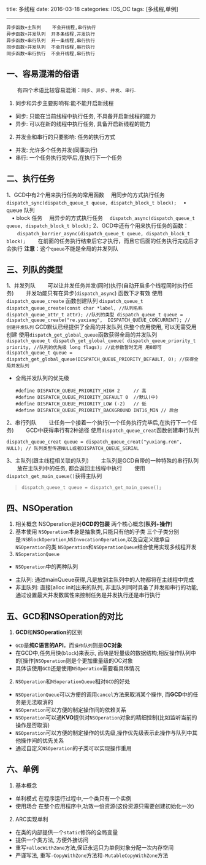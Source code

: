 
title: 多线程
date: 2016-03-18
categories: IOS_OC
tags: [多线程,单例]

---
```
异步函数+主队列    不会开线程,串行执行
异步函数+并发队列  开多条线程,并发执行
异步函数+串行队列  开一条线程,串行执行
同步函数+并发队列  不会开线程,串行执行
同步函数+串行执行  不会开线程,串行执行
```

<!-- more -->
## 一、容易混淆的俗语
　　有四个术语比较容易混淆：`同步`、`异步`、`并发`、`串行`.
1. 同步和异步主要影响有:能不能开启新线程
 * 同步: 只能在当前线程中执行任务, 不具备开启新线程的能力
 * 异步: 可以在新的线程中执行任务, 具备开启新线程的能力
2. 并发金和串行的只要影响: 任务的执行方式
 * 并发: 允许多个任务并发(同事执行)
 * 串行: 一个任务执行完毕后,在执行下一个任务
 	
## 二、执行任务
 1、GCD中有2个用来执行任务的常用函数
 	　用同步的方式执行任务
 　	`dispatch_sync(dispatch_queue_t queue, dispatch_block_t block);`
		　• queue  队列  
		　• block  任务
	　用异步的方式执行任务
	　`dispatch_async(dispatch_queue_t queue, dispatch_block_t block);`
 2、GCD中还有个用来执行任务的函数：
 　　`dispatch_barrier_async(dispatch_queue_t queue, dispatch_block_t block);`
 　　在前面的任务执行结束后它才执行，而且它后面的任务执行完成后才会执行
	**注意**：这个`queue`不能是全局的并发列队

## 三、列队的类型
 1、并发列队
	　　可以让并发任务并发(同时)执行(自动开启多个线程同时执行任务)
	　　并发功能只有在异步(`dispatch_async`) 函数下才有效
	使用 `dispatch_queue_create` 函数创建队列
	```
	dispatch_queue_t 
	dispatch_queue_create(const char *label, //队列名称
	dispatch_queue_attr_t attr); //队列的类型
	dispatch_queue_t queue = dispatch_queue_create("re.yuxiang",  DISPATCH_QUEUE_CONCURRENT); //  创建并发队列
	```
GCD默认已经提供了全局的并发队列,供整个应用使用, 可以无需受用创建
使用`dispatch_get_global_queue`函数获得全局的并发队列
	```
	dispatch_queue_t dispatch_get_global_queue(
	dispatch_queue_priority_t priority, //队列的优先级
	long flags); //此参数暂时无用 用0即可
	dispatch_queue_t queue = dispatch_get_global_queue(DISPATCH_QUEUE_PRIORITY_DEFAULT, 0); //获得全局并发队列
	```
	
* 全局并发队列的优先级
	```
	#define DISPATCH_QUEUE_PRIORITY_HIGH 2     // 高
	#define DISPATCH_QUEUE_PRIORITY_DEFAULT 0  //默认(中)
	#define DISPATCH_QUEUE_PRIORITY_LOW (-2)   // 低
	#define DISPATCH_QUEUE_PRIORITY_BACKGROUND INT16_MIN // 后台
  ```

2、串行列队
　　让任务一个接着一个执行(一个任务执行完毕后,在执行下一个任务)
　　GCD中获得串行有2种途径
		使用`dispatch_queue_creat`函数创建串行队列
	
    dispatch_queue_creat queue = dispatch_queue_creat("yuxiang.ren", NULL); // 队列类型传递NULL或者DISPATCH_QUEUE_SERIAL 
	
3、主队列(跟主线程相关联的队列)
　　主队列是GCD自带的一种特殊的串行队列
　　放在主队列中的任务, 都会返回主线程中执行
　　使用`dispatch_get_main_queue()`获得主队列
  > `dispatch_queue_t queue = dispatch_get_main_queue();`

## 四、NSOperation
 1. 相关概念
    NSOperation是对**GCD的包装**
    两个核心概念[**队列**+**操作**]
 2. 基本使用
 	`NSOperation`本身是抽象类,只能只有他的子类
 		三个子类分别是:`NSBlockOperation`,`NSInvocationOperation`,以及自定义继承自`NSOperation`的类
 	`NSOperation`和`NSOperationQueue`结合使用实现多线程开发
 3. `NSoperationQueue`
 * `NSOperation`中的两种队列  
  + 主队列: 通过mainQueue获得,凡是放到主队列中的人物都将在主线程中完成
  + 非主队列: 直接[alloc init]出来的队列, 非主队列同时具备了并发和串行的功能, 通过设置最大并发数属性来控制任务是并发执行还是串行执行

## 五、GCD和NSOperation的对比
1. **GCD**和**NSOperation**的区别
 * `GCD`是**纯C语言的API**，而`操作队列`则是**OC对象**
 * 在GCD中,任务用快(`block`)来表示, 而块是轻量级的数据结构;相反操作队列中的[操作]`NSOperation`则是个更加重量级的OC对象
 * 具体该使用`GCD`还是使用`NSOperation`需要看具体情况
2. `NSOperation`和`NSoperationQueue`相对`GCD`的好处
 * `NSOperationQueue`可以方便的调用`cancel`方法来取消某个操作, 而**GCD**中的任务是无法取消的
 * `NSOperation`可以方便的制定操作间的依赖关系
 * `NSOperation`可以通**KVO**提供对`NSOperation`对象的精细控制(比如监听当前的操作是否取消)
 * `NSOperation`可以方便的制定操作的优先级,操作优先级表示此操作与队列中其他操作间的优先关系
 * 通过自定义`NSOperation`的子类可以实现操作重用

## 六、单例
1. 基本概念
 * 单利模式
   在程序运行过程中,一个类只有一个实例
 * 使用场合
	在整个应用程序中,功效一份资源(这份资源只需要创建初始化一次)
2. ARC实现单利
  * 在类的内部提供一个`static`修饰的全局变量
  * 提供一个类方法, 方便外接访问
  * 重写`+allocWithZone`方法,保证永远只为单例对象分配一次内存空间
  * 严谨写法, 重写`-CopyWithZone`方法和`-MutableCopyWithZone`方法






	

